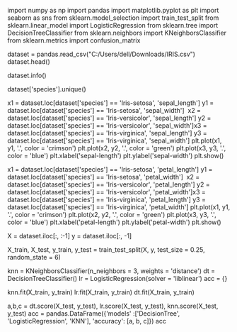 
import numpy as np
import pandas
import matplotlib.pyplot as plt
import seaborn as sns
from sklearn.model_selection import train_test_split
from sklearn.linear_model import LogisticRegression
from sklearn.tree import DecisionTreeClassifier
from sklearn.neighbors import KNeighborsClassifier
from sklearn.metrics import confusion_matrix

dataset = pandas.read_csv("C:/Users/dell/Downloads/IRIS.csv")
dataset.head()

dataset.info()

dataset['species'].unique()

x1 = dataset.loc[dataset['species'] == 'Iris-setosa', 'sepal_length']
y1 = dataset.loc[dataset['species'] == 'Iris-setosa', 'sepal_width']
​
x2 = dataset.loc[dataset['species'] == 'Iris-versicolor', 'sepal_length']
y2 = dataset.loc[dataset['species'] == 'Iris-versicolor', 'sepal_width']
​
x3 = dataset.loc[dataset['species'] == 'Iris-virginica', 'sepal_length']
y3 = dataset.loc[dataset['species'] == 'Iris-virginica', 'sepal_width']
​
plt.plot(x1, y1, '.', color = 'crimson')
plt.plot(x2, y2, '.', color = 'green')
plt.plot(x3, y3, '.', color = 'blue')
plt.xlabel('sepal-length')
plt.ylabel('sepal-width')
plt.show()

x1 = dataset.loc[dataset['species'] == 'Iris-setosa', 'petal_length']
y1 = dataset.loc[dataset['species'] == 'Iris-setosa', 'petal_width']
​
x2 = dataset.loc[dataset['species'] == 'Iris-versicolor', 'petal_length']
y2 = dataset.loc[dataset['species'] == 'Iris-versicolor', 'petal_width']
​
x3 = dataset.loc[dataset['species'] == 'Iris-virginica', 'petal_length']
y3 = dataset.loc[dataset['species'] == 'Iris-virginica', 'petal_width']
​
plt.plot(x1, y1, '.', color = 'crimson')
plt.plot(x2, y2, '.', color = 'green')
plt.plot(x3, y3, '.', color = 'blue')
plt.xlabel('petal-length')
plt.ylabel('petal-width')
plt.show()
​

X = dataset.iloc[:, :-1]
y = dataset.iloc[:, -1]

X_train, X_test, y_train, y_test = train_test_split(X, y, test_size = 0.25, random_state = 6)


knn = KNeighborsClassifier(n_neighbors = 3, weights = 'distance')
dt = DecisionTreeClassifier()
lr = LogisticRegression(solver = 'liblinear')
acc = {}


knn.fit(X_train, y_train)
lr.fit(X_train, y_train)
dt.fit(X_train, y_train)


a,b,c = dt.score(X_test, y_test), lr.score(X_test, y_test), knn.score(X_test, y_test)
acc = pandas.DataFrame({'models' :['DecisionTree', 'LogisticRegression', 'KNN'], 'accuracy': [a, b, c]})
acc

